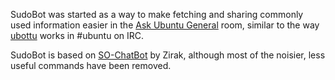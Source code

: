 SudoBot was started as a way to make fetching and sharing commonly used information easier in the [Ask Ubuntu General](http://chat.stackexchange.com/rooms/201/ask-ubuntu-general-room) room, similar to the way [ubottu](http://ubottu.com/) works in #ubuntu on IRC.

SudoBot is based on [SO-ChatBot](https://github.com/Zirak/SO-ChatBot) by Zirak, although most of the noisier, less useful commands have been removed.
